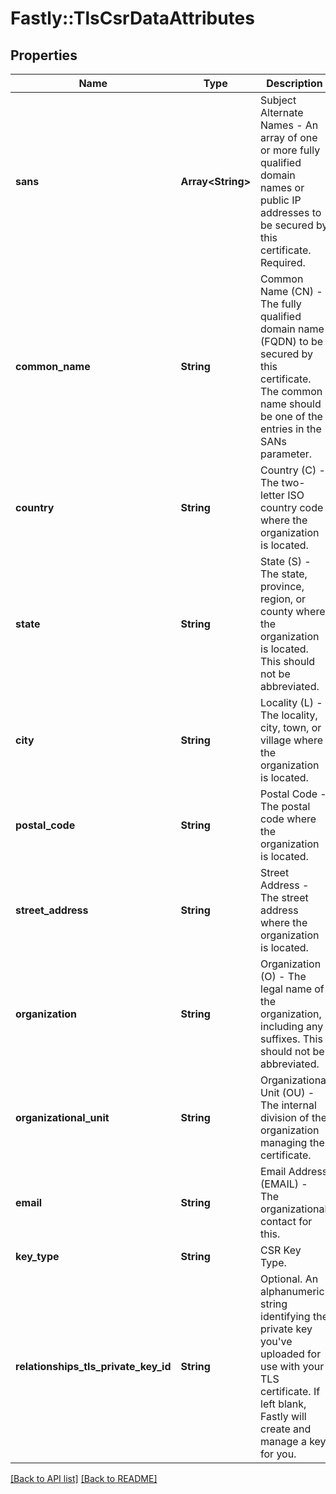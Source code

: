 # Fastly::TlsCsrDataAttributes

## Properties

| Name | Type | Description | Notes |
| ---- | ---- | ----------- | ----- |
| **sans** | **Array&lt;String&gt;** | Subject Alternate Names - An array of one or more fully qualified domain names or public IP addresses to be secured by this certificate. Required. |  |
| **common_name** | **String** | Common Name (CN) - The fully qualified domain name (FQDN) to be secured by this certificate. The common name should be one of the entries in the SANs parameter. | [optional] |
| **country** | **String** | Country (C) - The two-letter ISO country code where the organization is located. | [optional] |
| **state** | **String** | State (S) - The state, province, region, or county where the organization is located. This should not be abbreviated. | [optional] |
| **city** | **String** | Locality (L) - The locality, city, town, or village where the organization is located. | [optional] |
| **postal_code** | **String** | Postal Code - The postal code where the organization is located. | [optional] |
| **street_address** | **String** | Street Address - The street address where the organization is located. | [optional] |
| **organization** | **String** | Organization (O) - The legal name of the organization, including any suffixes. This should not be abbreviated. | [optional] |
| **organizational_unit** | **String** | Organizational Unit (OU) - The internal division of the organization managing the certificate. | [optional] |
| **email** | **String** | Email Address (EMAIL) - The organizational contact for this. | [optional] |
| **key_type** | **String** | CSR Key Type. | [optional] |
| **relationships_tls_private_key_id** | **String** | Optional. An alphanumeric string identifying the private key you&#39;ve uploaded for use with your TLS certificate. If left blank, Fastly will create and manage a key for you. | [optional] |

[[Back to API list]](../../README.md#endpoints) [[Back to README]](../../README.md)

